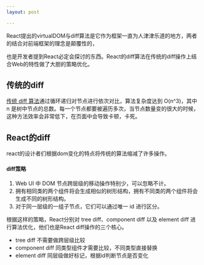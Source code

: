 ```yaml
---
layout: post

---
```



React提出的virtualDOM与diff算法是它作为框架一直为人津津乐道的地方，两者的结合对前端框架的理念是颠覆性的，

也是开发者提到React必定会探讨的东西。React的diff算法在传统的diff操作上结合Web的特性做了大胆的策略优化。



## 传统的diff

[传统 diff 算法](https://link.zhihu.com/?target=http%3A//grfia.dlsi.ua.es/ml/algorithms/references/editsurvey_bille.pdf)通过循环递归对节点进行依次对比，算法复杂度达到 O(n^3)，其中 n 是树中节点的总数。每一个节点都要被遍历多次，当节点数量变的很大的时候，这种方法效率会非常低下，在页面中会导致卡顿，卡死。



## React的diff

react的设计者们根据dom变化的特点将传统的算法缩减了许多操作。

#### diff策略

1. Web UI 中 DOM 节点跨层级的移动操作特别少，可以忽略不计。
2. 拥有相同类的两个组件将会生成相似的树形结构，拥有不同类的两个组件将会生成不同的树形结构。
3. 对于同一层级的一组子节点，它们可以通过唯一 id 进行区分。

根据这样的策略，React分别对 tree diff、component diff 以及 element diff 进行算法优化，他们也是React diff操作的三个核心。

- tree diff      不需要做跨层级比较
- component diff  同类型组件才需要比较，不同类型直接替换
-  element diff   同层级做好标记，根据id判断节点是否变化





